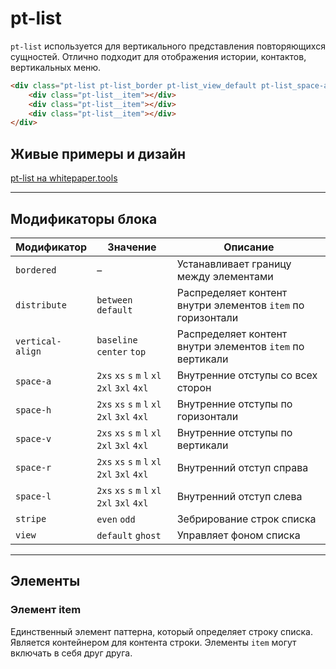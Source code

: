 # pt-list

`pt-list` используется для вертикального представления повторяющихся сущностей. Отлично подходит для отображения истории, контактов, вертикальных меню.

```html
<div class="pt-list pt-list_border pt-list_view_default pt-list_space-a_m pt-list_distribute_between">
    <div class="pt-list__item"></div>
    <div class="pt-list__item"></div>
    <div class="pt-list__item"></div>
</div>
```

## Живые примеры и дизайн

[pt-list на whitepaper.tools](http://whitepaper.tools/doc.html#/pt-list)

___


## Модификаторы блока

Модификатор      | Значение                                      | Описание
---------------- | --------------------------------------------- | ----------------------------------
`bordered`       | –                                             | Устанавливает границу между элементами
`distribute`     | `between` `default`                           | Распределяет контент внутри элементов `item` по горизонтали
`vertical-align` | `baseline` `center` `top`                     | Распределяет контент внутри элементов `item` по вертикали
`space-a`        | `2xs` `xs` `s` `m` `l` `xl` `2xl` `3xl` `4xl` | Внутренние отступы со всех сторон
`space-h`        | `2xs` `xs` `s` `m` `l` `xl` `2xl` `3xl` `4xl` | Внутренние отступы по горизонтали
`space-v`        | `2xs` `xs` `s` `m` `l` `xl` `2xl` `3xl` `4xl` | Внутренние отступы по вертикали
`space-r`        | `2xs` `xs` `s` `m` `l` `xl` `2xl` `3xl` `4xl` | Внутренний отступ справа
`space-l`        | `2xs` `xs` `s` `m` `l` `xl` `2xl` `3xl` `4xl` | Внутренний отступ слева
`stripe`         | `even` `odd`                                  | Зебрирование строк списка
`view`           | `default` `ghost`                             | Управляет фоном списка

___


## Элементы

### Элемент item

Единственный элемент паттерна, который определяет строку списка. Является контейнером для контента строки. Элементы `item` могут включать в себя друг друга.